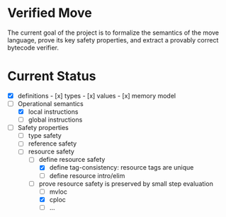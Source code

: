 # Verified Move

The current goal of the project is to formalize the semantics of the move language, prove its key safety properties, and extract a provably correct bytecode verifier.

# Current Status
- [x] definitions
        - [x] types
        - [x] values
        - [x] memory model
- [ ] Operational semantics
    - [x] local instructions
    - [ ] global instructions
- [ ] Safety properties
    - [ ] type safety
    - [ ] reference safety
    - [ ] resource safety
        - [ ] define resource safety
            - [x] define tag-consistency: resource tags are unique
            - [ ] define resource intro/elim
        - [ ] prove resource safety is preserved by small step evaluation
            - [ ] mvloc
            - [x] cploc
            - [ ] ...
